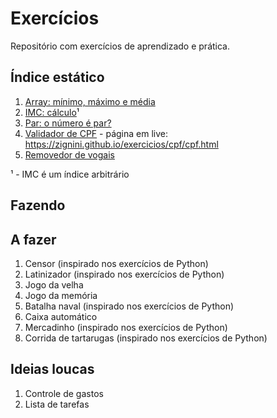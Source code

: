 # Exercícios 

Repositório com exercícios de aprendizado e prática. 

## Índice estático 

1. [Array: mínimo, máximo e média](js/array.js)
1. [IMC: cálculo](js/IMC.js)¹
1. [Par: o número é par?](js/par.js)
1. [Validador de CPF](cpf/cpf.html) - página em live: https://zignini.github.io/exercicios/cpf/cpf.html
1. [Removedor de vogais](js/devoweler.js)

¹ - IMC é um índice arbitrário 

## Fazendo 

## A fazer 
1. Censor (inspirado nos exercícios de Python)
1. Latinizador (inspirado nos exercícios de Python)
1. Jogo da velha
1. Jogo da memória
1. Batalha naval (inspirado nos exercícios de Python)
1. Caixa automático
1. Mercadinho (inspirado nos exercícios de Python)
1. Corrida de tartarugas (inspirado nos exercícios de Python)

## Ideias loucas 
1. Controle de gastos 
1. Lista de tarefas
